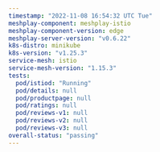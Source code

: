 ```yaml
---
timestamp: "2022-11-08 16:54:32 UTC Tue"
meshplay-component: meshplay-istio
meshplay-component-version: edge
meshplay-server-version: "v0.6.22"
k8s-distro: minikube
k8s-version: "v1.25.3"
service-mesh: istio
service-mesh-version: "1.15.3"
tests:
  pod/istiod: "Running"
  pod/details: null
  pod/productpage: null
  pod/ratings: null
  pod/reviews-v1: null
  pod/reviews-v2: null
  pod/reviews-v3: null
overall-status: "passing"
---
```

